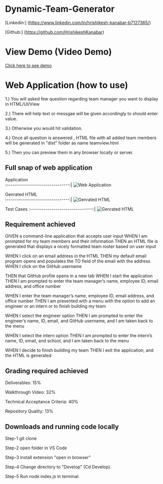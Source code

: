 # Dynamic-Team-Generator
 
[Linkedin:] (https://www.linkedin.com/in/hrishikesh-kanabar-b7127365/)

[Github:] (https://github.com/HrishikeshKanabar)

# View Demo (Video Demo)

 [Click here to see demo]()


# Web Application (how to use)

 1.) You will asked few question regarding team manager you want to display in HTML/UI/View

 2.) There will help text or messgae will be given accordingly to should enter value.

 3.) Otherwise you would hit validation.

 4.) Once all question is answered , HTML  file with all added team members will be generated in "dist" folder as name teamview.html

 5.) Then you can preview them in any browser locally or server.



## Full snap of web application

 Application        
:--------------------------------:|
![Web Application]()      

Genrated HTML  
:--------------------------------:|
![Genrated HTML ]()  

Test Cases 
:--------------------------------:|
![Genrated HTML ]()  

## Requirement achieved 

GIVEN a command-line application that accepts user input
WHEN I am prompted for my team members and their information
THEN an HTML file is generated that displays a nicely formatted team roster based on user input

WHEN I click on an email address in the HTML
THEN my default email program opens and populates the TO field of the email with the address
WHEN I click on the GitHub username

THEN that GitHub profile opens in a new tab
WHEN I start the application
THEN I am prompted to enter the team manager’s name, employee ID, email address, and office number

WHEN I enter the team manager’s name, employee ID, email address, and office number
THEN I am presented with a menu with the option to add an engineer or an intern or to finish building my team

WHEN I select the engineer option
THEN I am prompted to enter the engineer’s name, ID, email, and GitHub username, and I am taken back to the menu

WHEN I select the intern option
THEN I am prompted to enter the intern’s name, ID, email, and school, and I am taken back to the menu

WHEN I decide to finish building my team
THEN I exit the application, and the HTML is generated


## Grading required achieved

Deliverables: 15%

Walkthrough Video: 32%

Technical Acceptance Criteria: 40%

Repository Quality: 13%

## Downloads and running code locally

Step-1 git clone 

Step-2 open folder in VS Code

Step-3 Install extension "open in browser"

Step-4 Change directory to "Develop" (Cd Develop).

Step-5 Run node index.js in terminal.

